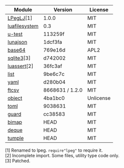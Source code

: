 
Module                                                            | Version         | License
------------------------------------------------------------------|-----------------|---------
[LPegLJ](https://github.com/sacek/LPegLJ)[1]                      | 1.0.0           | MIT
[luafilesystem](https://github.com/spacewander/luafilesystem)     | 0.3             | MIT
[u-test](https://github.com/IUdalov/u-test)                       | 113259f         | MIT
[lunajson](https://github.com/grafi-tt/lunajson)                  | 1dcf3fa         | MIT
[base64](https://github.com/jsolman/luajit-mime-base64/)          | 769e16d         | APL2
[sqlite3](https://github.com/stepelu/lua-ljsqlite3)[3]            | d742002         | MIT
[luassert](https://github.com/Olivine-Labs/luassert)[2]           | 36fc3af         | MIT
[list](https://github.com/lalawue/list.lua)                       | 9be6c7c         | MIT
[yaml](https://github.com/peposso/lua-tinyyaml)                   | d280b04         | MIT
[ftcsv](https://github.com/FourierTransformer/ftcsv)              | 8668631 / 1.2.0 | MIT
[object](https://github.com/lua-rocks/object/)                    | 4ba1bc0         | Unlicense
[toml](https://github.com/pocomane/lua-toml)                      | 9038631         | MIT
[guard](https://github.com/Yonaba/guard.lua)                      | cc38583         | MIT
[bimap](https://github.com/catwell/cw-lua)                        | HEAD            | MIT
[deque](https://github.com/catwell/cw-lua)                        | HEAD            | MIT
[tumple](https://github.com/Yonaba/tuple.lua)                     | HEAD            | MIT

[1] Renamed to lpeg. `require"lpeg"` to require it.<br/>
[2] Incomplete import. Some files, utility type code only.<br/>
[3] Patched.<br/>
